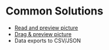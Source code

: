 # Common Solutions

- [Read and preview picture](https://www.youtube.com/watch?v=-AR-6X_98rM&ab_channel=KyleRobinsonYoung)
- [Drag & preview picture](https://www.youtube.com/watch?v=-AR-6X_98rM&ab_channel=KyleRobinsonYoung)
- Data exports to CSV/JSON
